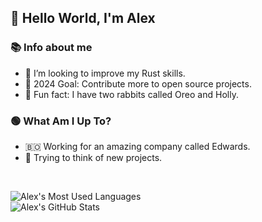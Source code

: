 ## 👋 Hello World, I'm Alex 

### 📚 Info about me
- 🦀 I’m looking to improve my Rust skills.
- 🥅 2024 Goal: Contribute more to open source projects.
- 🐇 Fun fact: I have two rabbits called Oreo and Holly.

### 🟢 What Am I Up To?
- 🇧🇴 Working for an amazing company called Edwards.
- 🧪 Trying to think of new projects.

<br />

<img align="left" alt="Alex's Most Used Languages" src="https://github-readme-stats.vercel.app/api/top-langs/?username=alettsy&theme=radical" /> <br/>
<img align="left" alt="Alex's GitHub Stats" src="https://github-readme-stats.vercel.app/api/?username=alettsy&show_icons=true&theme=radical" />